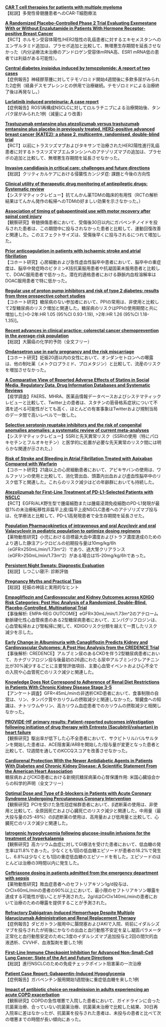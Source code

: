 [**CAR T cell therapies for patients with multiple myeloma**](https://pubmed.ncbi.nlm.nih.gov/32978608/)  
【総説】多発性骨髄腫患者へのCAR-T細胞療法

[**A Randomized Placebo-Controlled Phase 2 Trial Evaluating Exemestane With or Without Enzalutamide in Patients With Hormone Receptor-positive Breast Cancer**](https://pubmed.ncbi.nlm.nih.gov/32988969/)  
【RCT】ホルモン受容体陽性/HER2陰性の乳癌患者に対するエキセメスタンへのエンザルタミド追加は、プラセボ追加と比較して、無増悪生存期間を延長させなかった（内分泌療法未治療のアンドロゲン受容体mRNA高、ESR1 mRNA低の患者では利益がある可能性）。

[**Central diabetes insipidus induced by temozolomide: A report of two cases**](https://pubmed.ncbi.nlm.nih.gov/32990192/)  
【症例報告】神経膠芽腫に対してテモゾロミド開始4週間後に多飲多尿がみられた2症例（経鼻デスモプレシンとの併用で治療継続。テモゾロミドによる治療終了後は再発なし。）

[**Lorlatinib induced proteinuria: A case report**](https://pubmed.ncbi.nlm.nih.gov/32996364/)  
【症例報告】ROS1再構成NSCLCに対してロルラチニブによる治療開始後、タンパク尿がみられた1例（減量により改善）

[**Trastuzumab emtansine plus atezolizumab versus trastuzumab emtansine plus placebo in previously treated, HER2-positive advanced breast cancer (KATE2): a phase 2, multicentre, randomised, double-blind trial**](https://pubmed.ncbi.nlm.nih.gov/33002436/)  
【RCT】以前にトラスツズマブおよびタキサンで治療されたHER2陽性進行乳癌患者に対するトラスツズマブエムタンシンへのアテゾリズマブの追加は、プラセボの追加と比較して、無増悪生存期間を延長させなかった。

[**Invasive candidiasis in critical care: challenges and future directions**](https://pubmed.ncbi.nlm.nih.gov/32990778/)  
【総説】クリティカルケアにおける侵襲性カンジダ症: 課題と今後の方向性

[**Clinical utility of therapeutic drug monitoring of antiepileptic drugs: Systematic review**](https://pubmed.ncbi.nlm.nih.gov/32983615/)  
【システマティックレビュー】抗てんかん薬TDMの臨床的有用性（RCTの解析結果はてんかん発作の転帰へのTDMの好ましい効果を示さなかった。）

[**Association of timing of gabapentinoid use with motor recovery after spinal cord injury**](https://pubmed.ncbi.nlm.nih.gov/32989101/)  
【観察研究】脊髄損傷患者において、受傷後30日以内にガバペンチノイドを投与された患者は、この期間中に投与されなかった患者と比較して、運動回復改善と関連した。このエフェクトサイズは、受傷後早くに投与されるにつれて増加した。

[**Prior anticoagulation in patients with ischaemic stroke and atrial fibrillation**](https://pubmed.ncbi.nlm.nih.gov/32996627/)  
【コホート研究】心房細動および急性虚血性脳卒中患者において、脳卒中の重症度は、脳卒中発症時のビタミンK拮抗薬服用患者や抗凝固薬未服用患者と比較して、DOAC服用患者で低かった。潜在的適格患者における静脈内血栓溶解率はDOAC服用患者で特に低かった。

[**Regular use of proton pump inhibitors and risk of type 2 diabetes: results from three prospective cohort studies**](https://pubmed.ncbi.nlm.nih.gov/32989021/)  
【コホート研究】糖尿病のない参加者において、PPIの常用は、非使用と比較して2型糖尿病のリスク増加と関連した。糖尿病のリスクはPPIの使用期間と共に増加した[>0-2年:HR 1.05 (95%CI 0.93-1.19), >2年:HR 1.26 (95%CI 1.18-1.35)]。

[**Recent advances in clinical practice: colorectal cancer chemoprevention in the average-risk population**](https://pubmed.ncbi.nlm.nih.gov/32989022/)  
【総説】大腸癌の化学的予防（全文フリー）

[**Ondansetron use in early pregnancy and the risk miscarriage**](https://pubmed.ncbi.nlm.nih.gov/33000871/)  
【コホート研究】妊娠20週以内の女性において、オンダンセトロンへの曝露は、他の制吐薬（メトクロプラミド、プロメタジン）と比較して、流産のリスクを増加させなかった。

[**A Comparative View of Reported Adverse Effects of Statins in Social Media, Regulatory Data, Drug Information Databases and Systematic Reviews**](https://pubmed.ncbi.nlm.nih.gov/33001380/)  
【疫学調査】FAERS、MHRA、医薬品情報データベースおよびシステマティックレビューと比較して、Twitter上の患者は、スタチンの筋骨格系症状について不満を述べる可能性がとても高く、ほとんどの有害事象はTwitterおよび規制当局のデータ間で高いレベルで一致した。

[**Selective serotonin reuptake inhibitors and the risk of congenital anomalies anomalies: a systematic review of current meta-analyses**](https://pubmed.ncbi.nlm.nih.gov/33001713/)  
【システマティックレビュー】SSRIと先天異常リスク（SSRIの使用（特にパロキセチンとフルオキセチン）と医学的に処置が必要な先天異常のリスク間には明らかな関連が示された。）

[**Risk of Stroke and Bleeding in Atrial Fibrillation Treated with Apixaban Compared with Warfarin**](https://pubmed.ncbi.nlm.nih.gov/32989717/)  
【コホート研究】21歳以上の心房細動患者において、アピキサバンの使用は、ワルファリンの使用と比較して、消化管出血、頭蓋内出血および虚血性脳卒中のリスク低下と関連した。これらのリスク減少はどの年齢群においても持続した。

[**Atezolizumab for First-Line Treatment of PD-L1-Selected Patients with NSCLC**](https://pubmed.ncbi.nlm.nih.gov/32997907/)  
【RCT】EGFR/ALK野生型で腫瘍細胞または腫瘍浸潤免疫細胞のPD-L1発現が最低1%の未治療転移性非扁平上皮/扁平上皮NSCLC患者へのアテゾリズマブ投与は、化学療法と比較して、PD-L1高発現患者で全生存期間を延長させた。

[**Population Pharmacokinetics of intravenous and oral Acyclovir and oral Valacyclovir in pediatric population to optimize dosing regimens**](https://pubmed.ncbi.nlm.nih.gov/32988829/)  
【薬物動態研究】小児における目標最大血中濃度およびトラフ濃度達成のためのより適した静注アシクロビルの初期投与量は10mg/kg/6h（eGFR≤250mL/min/1.73m^2）であり、過大腎クリアランス（eGFR>250mL/min/1.73m^2）がある場合は15-20mg/kg/6hであった。

[**Persistent Night Sweats: Diagnostic Evaluation**](https://pubmed.ncbi.nlm.nih.gov/32996756/)  
【総説】しつこい寝汗: 診断評価

[**Pregnancy Myths and Practical Tips**](https://pubmed.ncbi.nlm.nih.gov/32996758/)  
【総説】妊娠の神話と実用的なヒント

[**Empagliflozin and Cardiovascular and Kidney Outcomes across KDIGO Risk Categories: Post Hoc Analysis of a Randomized, Double-Blind, Placebo-Controlled, Multinational Trial**](https://pubmed.ncbi.nlm.nih.gov/32994159/)  
【事後解析: EMPA-REG OUTCOME】eGFR≥30mL/min/1.73m^2のアテローム動脈硬化性心血管疾患のある2型糖尿病患者において、エンパグリフロジンは、心血管転帰および腎転帰に関して、KDIGOリスク分類を越えて一貫したリスク減少を示した。

[**Early Change in Albuminuria with Canagliflozin Predicts Kidney and Cardiovascular Outcomes: A Post Hoc Analysis from the CREDENCE Trial**](https://pubmed.ncbi.nlm.nih.gov/32998938/)  
【事後解析: CREDENCE】アルブミン尿のあるCKDを伴う2型糖尿病患者において、カナグリフロジン投与後最初の26週にわたる尿中アルブミン/クレアチニン比が30%減少するごとに主要腎評価項目、主要心血管イベントおよび心不全での入院や心血管死亡のリスク減少と関連した。

[**Knowledge Does Not Correspond to Adherence of Renal Diet Restrictions in Patients With Chronic Kidney Disease Stage 3-5**](https://pubmed.ncbi.nlm.nih.gov/32981833/)  
【アンケート調査】GFR<45mL/minの非透析CKD患者において、食事制限の自覚は、リン、タンパク質やカリウムの摂取減少と関連しなかった。腎臓食への知識は、ナトリウムやリン、高カリウム血症患者でのカリウムの摂取減少と相関しなかった。

[**PROVIDE-HF primary results: Patient-reported outcomes inVestigation following initiation of drug therapy with Entresto (Sacubitril/valsartan) in heart failure**](https://pubmed.ncbi.nlm.nih.gov/32980364/)  
【観察研究】駆出率が低下した心不全患者において、サクビトリル/バルサルタンを開始した患者は、ACE阻害薬/ARBを開始した/投与量が変更となった患者と比較して、12週間を通してのKCCQスコアを改善させなかった。

[**Cardiorenal Protection With the Newer Antidiabetic Agents in Patients With Diabetes and Chronic Kidney Disease: A Scientific Statement From the American Heart Association**](https://pubmed.ncbi.nlm.nih.gov/32981345/)  
糖尿病およびCKD患者における新規抗糖尿病薬の心腎保護作用: 米国心臓協会からの科学的声明（全文フリー）

[**Optimal Dose and Type of β-blockers in Patients with Acute Coronary Syndrome Undergoing Percutaneous Coronary Intervention**](https://pubmed.ncbi.nlm.nih.gov/32998005/)  
【観察研究】PCIを受けた急性冠症候群患者において、β遮断薬の使用は、非使用と比較して、全原因死亡および心臓死亡のリスク減少と関連した。中用量（最大投与量の25-49%）のβ遮断薬の使用は、高用量および低用量と比較して、心臓死亡のリスク減少と関連した。

[**Iatrogenic hypoglycaemia following glucose-insulin infusions for the treatment of hyperkalaemia**](https://pubmed.ncbi.nlm.nih.gov/32979855/)  
【観察研究】高カリウム血症に対してGI療法を受けた患者において、低血糖の発生率は11.8%であった。少なくとも1回の低血糖エピソードが患者の18.2%で発生し、6.8%は少なくとも1回の重症低血糖のエピソードを有した。エピソードのほとんどは治療の3時間以内に発生した。

[**Ceftriaxone dosing in patients admitted from the emergency department with sepsis**](https://pubmed.ncbi.nlm.nih.gov/32974748/)  
【薬物動態研究】敗血症患者へのセフトリアキソン1g/d投与は、CrCl≥60mL/minの患者の90%以上において、最小限のセフトリアキソン曝露を達成する可能性が低いことが予測された。2g/dはCrCl≤140mL/minの患者において治療のための曝露を提供することが予測された。

[**Refractory Dabigatran-Induced Hemorrhage Despite Multiple Idarucizumab Administration and Renal Replacement Therapy**](https://pubmed.ncbi.nlm.nih.gov/32985337/)  
【症例報告】ダビガトラン服用中に腸閉塞およびAKIで入院、術前にイダルシズマブを投与されたが術後にかなりの出血と血行動態不安定を呈し凝固パラメータ正常化と血行動態安定のために3度のイダルシズマブ追加投与と2回の間欠的血液透析、CVVHF、血液製剤を要した1例

[**First-Line Immune Checkpoint Inhibition for Advanced Non-Small-Cell Lung Cancer: State of the Art and Future Directions**](https://pubmed.ncbi.nlm.nih.gov/32986224/)  
【総説】進行NSCLCのための免疫チェックポイント阻害薬の一次治療

[**Patient Case Report: Gabapentin-Induced Hypoglycemia**](https://pubmed.ncbi.nlm.nih.gov/32990167/)  
【症例報告】ガバペンチン服用開始1週間後に重症低血糖を来した1例

[**Impact of antibiotic choice on readmission in adults experiencing an acute COPD exacerbation**](https://pubmed.ncbi.nlm.nih.gov/32995869/)  
【観察研究】COPDの急性増悪で入院した患者において、ガイドラインに合った抗菌薬治療、合っていない抗菌薬治療、抗菌薬未治療で比較した結果、30日再入院率に差はなかったが、抗菌薬を投与された患者は、未投与の患者と比べて次の増悪までの時間が長い傾向にあった。
